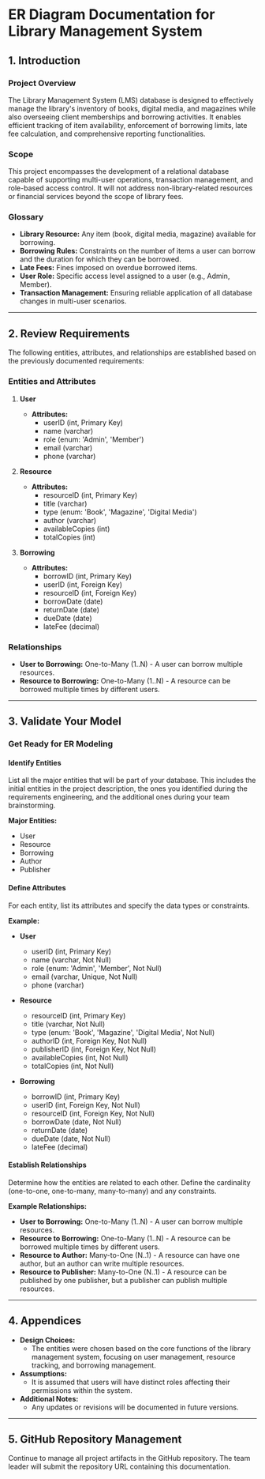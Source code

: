 # ER Diagram Documentation for Library Management System

## 1. Introduction

### Project Overview
The Library Management System (LMS) database is designed to effectively manage the library's inventory of books, digital media, and magazines while also overseeing client memberships and borrowing activities. It enables efficient tracking of item availability, enforcement of borrowing limits, late fee calculation, and comprehensive reporting functionalities.

### Scope
This project encompasses the development of a relational database capable of supporting multi-user operations, transaction management, and role-based access control. It will not address non-library-related resources or financial services beyond the scope of library fees.

### Glossary
- **Library Resource:** Any item (book, digital media, magazine) available for borrowing.
- **Borrowing Rules:** Constraints on the number of items a user can borrow and the duration for which they can be borrowed.
- **Late Fees:** Fines imposed on overdue borrowed items.
- **User Role:** Specific access level assigned to a user (e.g., Admin, Member).
- **Transaction Management:** Ensuring reliable application of all database changes in multi-user scenarios.

---

## 2. Review Requirements

The following entities, attributes, and relationships are established based on the previously documented requirements:

### Entities and Attributes
1. **User**
   - **Attributes:** 
     - userID (int, Primary Key)
     - name (varchar)
     - role (enum: 'Admin', 'Member')
     - email (varchar)
     - phone (varchar)
   
2. **Resource**
   - **Attributes:** 
     - resourceID (int, Primary Key)
     - title (varchar)
     - type (enum: 'Book', 'Magazine', 'Digital Media')
     - author (varchar)
     - availableCopies (int)
     - totalCopies (int)
   
3. **Borrowing**
   - **Attributes:** 
     - borrowID (int, Primary Key)
     - userID (int, Foreign Key)
     - resourceID (int, Foreign Key)
     - borrowDate (date)
     - returnDate (date)
     - dueDate (date)
     - lateFee (decimal)

### Relationships
- **User to Borrowing:** One-to-Many (1..N) - A user can borrow multiple resources.
- **Resource to Borrowing:** One-to-Many (1..N) - A resource can be borrowed multiple times by different users.

---

## 3. Validate Your Model

### Get Ready for ER Modeling

#### Identify Entities
List all the major entities that will be part of your database. This includes the initial entities in the project description, the ones you identified during the requirements engineering, and the additional ones during your team brainstorming.

**Major Entities:**
- User
- Resource
- Borrowing
- Author
- Publisher

#### Define Attributes
For each entity, list its attributes and specify the data types or constraints.

**Example:**
- **User**
  - userID (int, Primary Key)
  - name (varchar, Not Null)
  - role (enum: 'Admin', 'Member', Not Null)
  - email (varchar, Unique, Not Null)
  - phone (varchar)

- **Resource**
  - resourceID (int, Primary Key)
  - title (varchar, Not Null)
  - type (enum: 'Book', 'Magazine', 'Digital Media', Not Null)
  - authorID (int, Foreign Key, Not Null)
  - publisherID (int, Foreign Key, Not Null)
  - availableCopies (int, Not Null)
  - totalCopies (int, Not Null)

- **Borrowing**
  - borrowID (int, Primary Key)
  - userID (int, Foreign Key, Not Null)
  - resourceID (int, Foreign Key, Not Null)
  - borrowDate (date, Not Null)
  - returnDate (date)
  - dueDate (date, Not Null)
  - lateFee (decimal)

#### Establish Relationships
Determine how the entities are related to each other. Define the cardinality (one-to-one, one-to-many, many-to-many) and any constraints.

**Example Relationships:**
- **User to Borrowing:** One-to-Many (1..N) - A user can borrow multiple resources.
- **Resource to Borrowing:** One-to-Many (1..N) - A resource can be borrowed multiple times by different users.
- **Resource to Author:** Many-to-One (N..1) - A resource can have one author, but an author can write multiple resources.
- **Resource to Publisher:** Many-to-One (N..1) - A resource can be published by one publisher, but a publisher can publish multiple resources.

---

## 4. Appendices

- **Design Choices:** 
  - The entities were chosen based on the core functions of the library management system, focusing on user management, resource tracking, and borrowing management.
- **Assumptions:** 
  - It is assumed that users will have distinct roles affecting their permissions within the system.
- **Additional Notes:** 
  - Any updates or revisions will be documented in future versions.

---

## 5. GitHub Repository Management

Continue to manage all project artifacts in the GitHub repository. The team leader will submit the repository URL containing this documentation.
